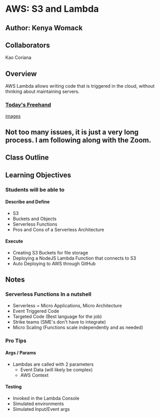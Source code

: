 # AWS: S3 and Lambda

## Author: Kenya Womack

## Collaborators

Kao
Coriana

## Overview

AWS Lambda allows writing code that is triggered in the cloud, without thinking about maintaining servers.

### [Today's Freehand](https://ryangallaway792749.invisionapp.com/freehand/401d53-class-17-BkrfCZEJG)

[images](images.json)

## Not too many issues, it is just a very long process. I am following along with the Zoom.

## Class Outline

<!-- To Be Completed By Instructor -->

## Learning Objectives

### Students will be able to

#### Describe and Define

- S3
- Buckets and Objects
- Serverless Functions
- Pros and Cons of a Serverless Architecture

#### Execute

- Creating S3 Buckets for file storage
- Deploying a NodeJS Lambda Function that connects to S3
- Auto Deploying to AWS through GitHub


## Notes

### Serverless Functions In a nutshell

- Serverless = Micro Applications, Micro Architecture
- Event Triggered Code
- Targeted Code (Best language for the job)
- Strike teams (SME's don't have to integrate)
- Micro Scaling (Functions scale independently and as needed)

### Pro Tips

#### Args / Params

- Lambdas are called with 2 parameters
  - Event Data (will likely be complex)
  - AWS Context

#### Testing

- Invoked in the Lambda Console
- Simulated environments
- Simulated Input/Event args

